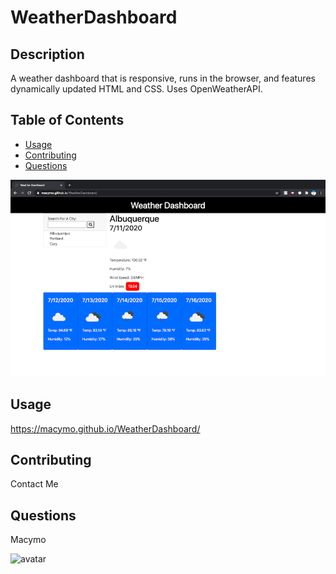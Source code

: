 # WeatherDashboard

## Description
A weather dashboard that is responsive, runs in the browser, and features dynamically updated HTML and CSS. Uses OpenWeatherAPI.

## Table of Contents

* [Usage](#usage)
* [Contributing](#contributing)
* [Questions](#questions)

![WeatherDashboard](WeatherDashboard.png)

## Usage
https://macymo.github.io/WeatherDashboard/

## Contributing
Contact Me

## Questions
Macymo

![avatar](https://avatars3.githubusercontent.com/u/59153195?v=4)

